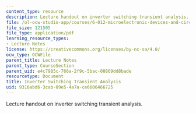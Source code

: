 ```yaml
---
content_type: resource
description: Lecture handout on inverter switching transient analysis.
file: /ol-ocw-studio-app/courses/6-012-microelectronic-devices-and-circuits-fall-2009/9316abd63cab09e54a7ace6606466725_MIT6_012F09_lec14_delays.pdf
file_size: 121505
file_type: application/pdf
learning_resource_types:
- Lecture Notes
license: https://creativecommons.org/licenses/by-nc-sa/4.0/
ocw_type: OCWFile
parent_title: Lecture Notes
parent_type: CourseSection
parent_uid: e4c7985c-766a-2f9c-5bac-08869dd8bade
resourcetype: Document
title: Inverter Switching Transient Analysis
uid: 9316abd6-3cab-09e5-4a7a-ce6606466725
---
```

Lecture handout on inverter switching transient analysis.